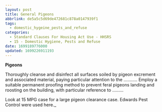 ```yaml
---
layout: post
title: General Pigeons
abbrlink: de5a5c5d69de472681c878a0147939f1
tags:
  - domestic_hygeine_pests_and_refuse
categories:
  - Standard Clauses For Housing Act Use - HHSRS
  - 15 - Domestic Hygiene, Pests and Refuse
date: 1699189776000
updated: 1699226911193
---
```


**Pigeons**

Thoroughly cleanse and disinfect all surfaces soiled by pigeon excrement and associated material, paying particular attention to the ……….. Employ a suitable permanent proofing method to prevent feral pigeons landing and roosting on the building, with particular reference to ………

Look at 15 MPG case for a large pigeon clearance case. Edwards Pest Control were used here.\_
